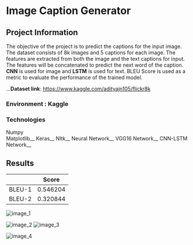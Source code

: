 
# Image Caption Generator

## Project Information

The objective of the project is to predict the captions for the input image. The dataset consists of 8k images and 5 captions for each image. The features are extracted from both the image and the text captions for input. The features will be concatenated to predict the next word of the caption. **CNN** is used for image and **LSTM** is used for text. BLEU Score is used as a metric to evaluate the performance of the trained model.




...**Dataset link**: https://www.kaggle.com/adityajn105/flickr8k



### Environment : Kaggle

### Technologies
Numpy\
Matplotlib__
Keras__
Nltk__
Neural Network__
VGG16 Network__
CNN-LSTM Network__

## Results

|               | Score         |
| ------------- | ------------- |
|   BLEU-1      |   0.546204    |
|   BLEU-2      |   0.320844    |



![image_1](https://user-images.githubusercontent.com/72246104/159900922-c4130869-bba4-44af-81a2-968ae02b7a40.PNG)

![image_2](https://user-images.githubusercontent.com/72246104/159900968-ec103d85-4ffd-4e64-9cb1-783c1399c40e.PNG)
![image_3](https://user-images.githubusercontent.com/72246104/159900979-a504abdd-b91a-41ce-a361-4efe5a08b07d.PNG)

![image_4](https://user-images.githubusercontent.com/72246104/159900988-cd3c2f0b-3796-46a1-b4e1-8f61dd56a6ab.PNG)
